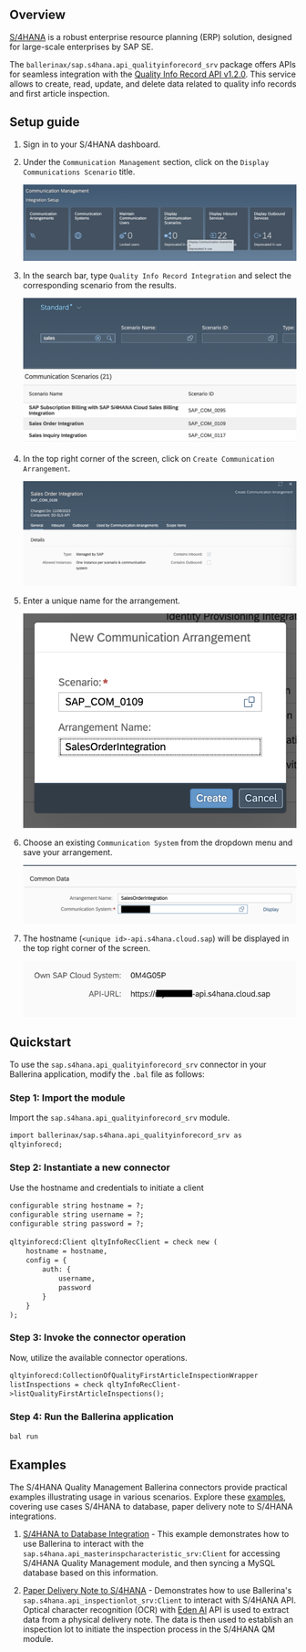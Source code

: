 ## Overview

[S/4HANA](https://www.sap.com/india/products/erp/s4hana.html) is a robust enterprise resource planning (ERP) solution,
designed for large-scale enterprises by SAP SE.

The `ballerinax/sap.s4hana.api_qualityinforecord_srv` package offers APIs for seamless integration with the [Quality Info Record API v1.2.0](https://api.sap.com/api/API_QUALITYINFORECORD_SRV/overview). This service allows to create, read, update, and delete data related to quality info records and first article inspection.

## Setup guide

1. Sign in to your S/4HANA dashboard.

2. Under the `Communication Management` section, click on the `Display Communications Scenario` title.

   ![Display Scenarios](https://raw.githubusercontent.com/ballerina-platform/module-ballerinax-sap/main/docs/setup/3-1-display-scenarios.png)

3. In the search bar, type `Quality Info Record Integration` and select the corresponding scenario from the results.

   ![Search Sales Order](https://raw.githubusercontent.com/ballerina-platform/module-ballerinax-sap/main/docs/setup/3-2-search-sales-order.png)

4. In the top right corner of the screen, click on `Create Communication Arrangement`.

   ![Click Create Arrangement](https://raw.githubusercontent.com/ballerina-platform/module-ballerinax-sap/main/docs/setup/3-3-click-create-arrangement.png)

5. Enter a unique name for the arrangement.

   ![Give Arrangement Name](https://raw.githubusercontent.com/ballerina-platform/module-ballerinax-sap/main/docs/setup/3-4-give-arrangement-name.png)

6. Choose an existing `Communication System` from the dropdown menu and save your arrangement.

   ![Select Existing Communication Arrangement](https://raw.githubusercontent.com/ballerina-platform/module-ballerinax-sap/main/docs/setup/3-5-select-communication-system.png)

7. The hostname (`<unique id>-api.s4hana.cloud.sap`) will be displayed in the top right corner of the screen.

   ![View Hostname](https://raw.githubusercontent.com/ballerina-platform/module-ballerinax-sap/main/docs/setup/3-6-view-hostname.png)

## Quickstart

To use the `sap.s4hana.api_qualityinforecord_srv` connector in your Ballerina application, modify the `.bal` file as follows:

### Step 1: Import the module

Import the `sap.s4hana.api_qualityinforecord_srv` module.

```ballerina
import ballerinax/sap.s4hana.api_qualityinforecord_srv as qltyinforecd;
```

### Step 2: Instantiate a new connector

Use the hostname and credentials to initiate a client

```ballerina
configurable string hostname = ?;
configurable string username = ?;
configurable string password = ?;

qltyinforecd:Client qltyInfoRecClient = check new (
    hostname = hostname,
    config = {
        auth: {
            username,
            password
        }
    }
);
```

### Step 3: Invoke the connector operation

Now, utilize the available connector operations.

```ballerina
qltyinforecd:CollectionOfQualityFirstArticleInspectionWrapper listInspections = check qltyInfoRecClient->listQualityFirstArticleInspections();
```

### Step 4: Run the Ballerina application

```bash
bal run
```

## Examples

The S/4HANA Quality Management Ballerina connectors provide practical examples illustrating usage in various
scenarios. Explore
these [examples](https://github.com/ballerina-platform/module-ballerinax-sap.s4hana.qm/tree/main/examples), covering
use cases S/4HANA to database, paper delivery note to S/4HANA integrations.

1. [S/4HANA to Database Integration](https://github.com/ballerina-platform/module-ballerinax-sap.s4hana.qm/tree/main/examples/SAP-to-Database) -
   This example demonstrates how to use Ballerina to interact with
   the `sap.s4hana.api_masterinspcharacteristic_srv:Client` for accessing S/4HANA Quality Management module, and then
   syncing a MySQL database based on this information.

2. [Paper Delivery Note to S/4HANA](https://github.com/ballerina-platform/module-ballerinax-sap.s4hana.qm/tree/main/examples/delivery-note-to-inspectionlot) -
   Demonstrates how to use Ballerina's `sap.s4hana.api_inspectionlot_srv:Client` to interact with S/4HANA API. Optical
   character recognition (OCR) with [Eden AI](edenai.co) API is used to extract data from a physical delivery note. The
   data is then used to establish an inspection lot to initiate the inspection process in the S/4HANA QM module.
